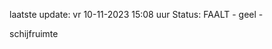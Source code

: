 laatste update: 
vr 10-11-2023 15:08   uur 
Status: FAALT - geel - 
<div class="service Y">schijfruimte</div>